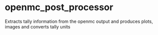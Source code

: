 # openmc_post_processor
Extracts tally information from the openmc output and produces plots, images and converts tally units
